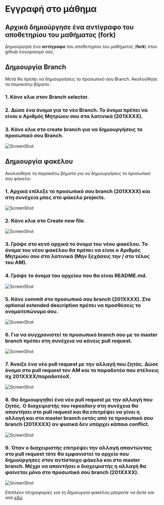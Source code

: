 # Εγγραφή στο μάθημα

## Αρχικά δημιούργησε ένα αντίγραφο του αποθετηρίου του μαθήματος (fork)
Δημιούργησε ένα **αντίγραφο** του αποθετηρίου του μαθήματος (**fork**) στον github λογαριασμό σας.

## Δημιουργία Branch

Μετά θα πρέπει να δημιουργήσεις το προσωπικό σου Branch. Ακολούθησε τα παρακάτω βήματα :

### 1. Κάνε κλικ στον Branch selector.

### 2. Δώσε ένα όνομα για το νέο Branch. Το όνομα πρέπει να είναι ο Αριθμός Μητρώου σου στα λατινικά (201XXXX).

### 3. Κάνε κλικ στο create branch για να δημιουργήσεις το προσωπικό σου Branch.

![ScreenShot](/help/images/1.png)


## Δημιουργία φακέλου

Ακολούθησε τα παρακάτω βήματα για να δημιουργήσεις το προσωπικό σου φάκελο:

### 1. Αρχικά επίλεξε το προσωπικό σου branch (201XXXX) και στη συνέχεια μπες στο φάκελο projects.

![ScreenShot](/help/images/2.png)

### 2. Κάνε κλικ στο Create new file.

![ScreenShot](/help/images/3.png)

### 3. Γράψε στο κενό αρχικά το όνομα του νέου φακέλου. Το όνομα του νέου φακέλου θα πρέπει να είναι ο Αριθμός Μητρώου σου στα λατινικά (Μην ξεχάσεις την / στο τέλος του ΑΜ).

### 4. Γράψε το όνομα του αρχείου που θα είναι README.md.

![ScreenShot](/help/images/4.png)

### 5. Κάνε commit στο προσωπικό σου branch (201XXXX). Στο οptional extended description πρέπει να προσθέσεις το ονοματεπώνυμο σου.

![ScreenShot](/help/images/5.png)

### 6. Για να συγχρονιστεί το προσωπικό branch σου με το master branch πρέπει στη συνέχεια να κάνεις pull request.

![ScreenShot](/help/images/6.png)

### 7. Άνοιξε ένα νέο pull request με την αλλαγή που ζητάς. Δώσε όνομα στο pull request τον ΑΜ και το παραδοτέο που στέλνεις πχ 201XΧΧΧ/παραδοτέοΧ.

![ScreenShot](/help/images/7.png)

### 8. Θα δημιουργηθεί ένα νέο pull request με την αλλαγή που ζητάς. Ο διαχειριστής του repository στη συνέχεια θα απαντήσει στο pull request και θα επιτρέψει να γίνει η αλλαγή και στο master branch εκτός από το προσωπικό σου branch (201XXXX) αν φυσικά δεν υπάρχει κάποιο conflict.

![ScreenShot](/help/images/8.png)

### 9. Όταν ο διαχειριστής επιτρέψει την αλλαγή απαντώντας στο pull request τότε θα εμφανιστεί το αρχείο που δημιούργησες στον αντίστοιχο φάκελο και στο master branch. Μέχρι να απαντήσει ο διαχειριστής η αλλαγή θα φαίνεται μόνο στο προσωπικό σου branch (201XXXX).

![ScreenShot](/help/images/9.png)

_Επιπλέον πληροφορίες για τη δημιουργία φακέλου μπορείτε να δείτε και από [εδώ](http://stackoverflow.com/questions/18773598/creating-folders-inside-github-com-repo-without-using-git)_
